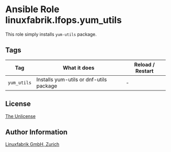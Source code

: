 # Ansible Role linuxfabrik.lfops.yum_utils

This role simply installs `yum-utils` package.


## Tags

| Tag         | What it does                            | Reload / Restart |
| ---         | ------------                            | ---------------- |
| `yum_utils` | Installs yum-utils or dnf-utils package | - |


## License

[The Unlicense](https://unlicense.org/)


## Author Information

[Linuxfabrik GmbH, Zurich](https://www.linuxfabrik.ch)
